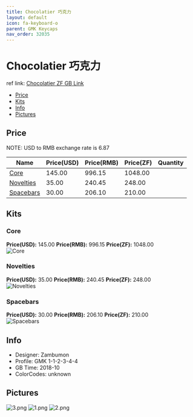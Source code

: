 ```yaml
---
title: Chocolatier 巧克力
layout: default
icon: fa-keyboard-o
parent: GMK Keycaps
nav_order: 32035
---
```


# Chocolatier 巧克力

ref link: [Chocolatier ZF GB Link](https://www.zfrontier.com/m/4835)

* [Price](#price)
* [Kits](#kits)
* [Info](#info)
* [Pictures](#pictures)


## Price  
NOTE: USD to RMB exchange rate is 6.87

| Name          | Price(USD)    |  Price(RMB) |  Price(ZF) | Quantity |
| ------------- | ------------- |  ---------- |  --------- | -------- |
|[Core](#core)|145.00|996.15|1048.00|
|[Novelties](#novelties)|35.00|240.45|248.00|
|[Spacebars](#spacebars)|30.00|206.10|210.00|


## Kits
### Core
**Price(USD):** 145.00    **Price(RMB):** 996.15    **Price(ZF):** 1048.00    
<img src="{{ 'assets/images/gmk-keycaps/chocolatier/kits_pics/core.png' | relative_url }}" alt="Core" class="image featured">

### Novelties
**Price(USD):** 35.00    **Price(RMB):** 240.45    **Price(ZF):** 248.00    
<img src="{{ 'assets/images/gmk-keycaps/chocolatier/kits_pics/novelties.png' | relative_url }}" alt="Novelties" class="image featured">

### Spacebars
**Price(USD):** 30.00    **Price(RMB):** 206.10    **Price(ZF):** 210.00    
<img src="{{ 'assets/images/gmk-keycaps/chocolatier/kits_pics/spacebars.png' | relative_url }}" alt="Spacebars" class="image featured">


## Info
* Designer: Zambumon
* Profile: GMK 1-1-2-3-4-4
* GB Time: 2018-10
* ColorCodes: unknown


## Pictures
<img src="{{ 'assets/images/gmk-keycaps/chocolatier/rendering_pics/3.png' | relative_url }}" alt="3.png" class="image featured">
<img src="{{ 'assets/images/gmk-keycaps/chocolatier/rendering_pics/1.png' | relative_url }}" alt="1.png" class="image featured">
<img src="{{ 'assets/images/gmk-keycaps/chocolatier/rendering_pics/2.png' | relative_url }}" alt="2.png" class="image featured">
